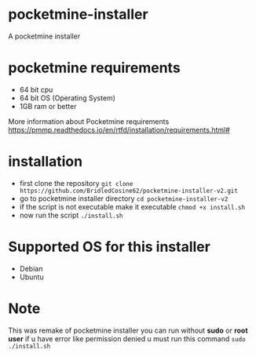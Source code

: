 # pocketmine-installer
A pocketmine installer

# pocketmine requirements

- 64 bit cpu
- 64 bit OS (Operating System)
- 1GB ram or better

More information about Pocketmine requirements https://pmmp.readthedocs.io/en/rtfd/installation/requirements.html#

# installation
- first clone the repository ```git clone https://github.com/BridledCosine62/pocketmine-installer-v2.git```
- go to pocketmine installer directory ```cd pocketmine-installer-v2```
- if the script is not executable make it executable ```chmod +x install.sh```
- now run the script ```./install.sh```
# Supported OS for this installer
- Debian
- Ubuntu
# Note

This was remake of pocketmine installer you can run without **sudo** or **root user** if u have error like permission denied u must run this command ```sudo ./install.sh```
